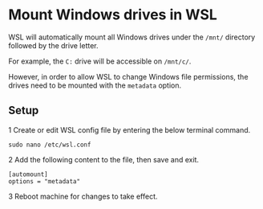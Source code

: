 # Mount Windows drives in WSL

WSL will automatically mount all Windows drives under the `/mnt/` directory followed by the drive letter.

For example, the `C:` drive will be accessible on `/mnt/c/`.

However, in order to allow WSL to change Windows file permissions, the drives need to be mounted with the `metadata` option.

## Setup

1 Create or edit WSL config file by entering the below terminal command.

```
sudo nano /etc/wsl.conf
```

2 Add the following content to the file, then save and exit.

```
[automount]
options = "metadata"
```

3 Reboot machine for changes to take effect.
